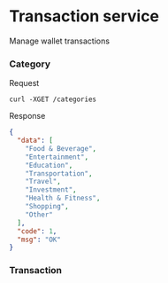 # Transaction service
Manage wallet transactions

### Category
Request
```
curl -XGET /categories
```
Response
```json
{
  "data": [
    "Food & Beverage",
    "Entertainment",
    "Education",
    "Transportation",
    "Travel",
    "Investment",
    "Health & Fitness",
    "Shopping",
    "Other"
  ],
  "code": 1,
  "msg": "OK"
}
```

### Transaction
